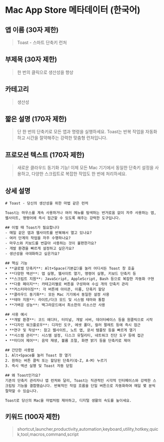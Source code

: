 # Mac App Store 메타데이터 (한국어)

## 앱 이름 (30자 제한)
> Toast - 스마트 단축키 런처

## 부제목 (30자 제한)
> 한 번의 클릭으로 생산성을 향상

## 카테고리
> 생산성

## 짧은 설명 (170자 제한)
> 단 한 번의 단축키로 모든 앱과 명령을 실행하세요. Toast는 반복 작업을 자동화하고 시간을 절약해주는 강력한 맞춤형 런처입니다.

## 프로모션 텍스트 (170자 제한)
> 새로운 클라우드 동기화 기능! 이제 모든 Mac 기기에서 동일한 단축키 설정을 사용하고, 다양한 스크립트로 복잡한 작업도 한 번에 처리하세요.

## 상세 설명
```
# Toast - 당신의 생산성을 위한 마법 같은 런처

Toast는 마우스를 계속 사용하거나 여러 메뉴를 탐색하는 번거로움 없이 자주 사용하는 앱, 웹사이트, 명령어에 즉시 접근할 수 있도록 해주는 강력한 도구입니다.

## 이럴 때 Toast가 필요합니다
- 매일 같은 앱과 웹사이트를 반복해서 열고 있나요?
- 여러 단계의 작업을 자주 수행하나요?
- 마우스와 키보드를 번갈아 사용하는 것이 불편한가요?
- 개발 환경을 빠르게 설정하고 싶은가요?
- 생산성을 극대화하고 싶은가요?

## 핵심 기능
• **글로벌 단축키**: Alt+Space(기본값)를 눌러 어디서든 Toast 창 호출
• **다양한 액션**: 앱 실행, 웹사이트 열기, 명령어 실행, 키보드 단축키 등
• **스크립트 지원**: JavaScript, AppleScript, Bash 등으로 복잡한 자동화 구현
• **다중 페이지**: 카테고리별로 버튼을 구성하여 수십 개의 단축키 관리
• **커스터마이징**: 각 버튼에 아이콘, 이름, 단축키 할당
• **클라우드 동기화**: 모든 Mac 기기에서 동일한 설정 사용
• **테마 지원**: 라이트/다크 모드 및 시스템 테마와 통합
• **가벼운 성능**: 백그라운드에서 최소한의 리소스만 사용

## 사용 예시
• **개발 환경**: 코드 에디터, 터미널, 개발 서버, 데이터베이스 등을 원클릭으로 시작
• **디자인 워크플로우**: 디자인 도구, 에셋 폴더, 컬러 팔레트 등에 즉시 접근
• **연구 및 작성**: 참고 웹사이트, 노트 앱, 문서 템플릿 등을 빠르게 열기
• **시스템 관리**: 시스템 설정, 디스크 유틸리티, 네트워크 진단 도구 등에 접근
• **미디어 제어**: 음악 재생, 볼륨 조절, 화면 밝기 등을 단축키로 제어

## 간단한 사용법
1. Alt+Space를 눌러 Toast 창 열기
2. 원하는 버튼 클릭 또는 할당된 단축키(Q-Z, A-M) 누르기
3. 즉시 액션 실행 및 Toast 자동 닫힘

## 왜 Toast인가요?
기존의 단축키 관리자나 앱 런처와 달리, Toast는 직관적인 시각적 인터페이스와 강력한 스크립팅 기능을 결합했습니다. 반복적인 작업 흐름을 단일 버튼으로 자동화하여 매일 몇 분씩 절약할 수 있습니다.

Toast로 당신의 Mac을 마법처럼 제어하고, 디지털 생활의 속도를 높이세요.
```

## 키워드 (100자 제한)
> shortcut,launcher,productivity,automation,keyboard,utility,hotkey,quick,tool,macros,command,script
